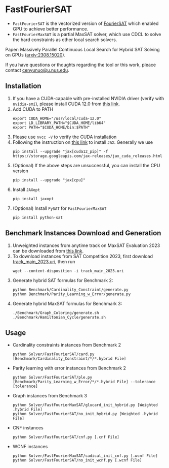# FastFourierSAT

- `FastFourierSAT` is the vectorized version of [FourierSAT](https://github.com/vardigroup/FourierSAT) which enabled GPU to achieve better performance.
- `FastFourierMaxSAT` is a partial MaxSAT solver, which use CDCL to solve the hard constraints as other local search solvers. 

Paper: Massively Parallel Continuous Local Search for Hybrid SAT Solving on GPUs ([arxiv:2308.15020](https://arxiv.org/abs/2308.15020)).

If you have questions or thoughts regarding the tool or this work, pleace contact cenyunuo@u.nus.edu.

## Installation

1. If you have a CUDA-capable with pre-installed NVIDIA driver (verify with `nvidia-smi`), please install CUDA 12.0 from [this link](https://developer.nvidia.com/cuda-downloads).
2. Add CUDA to PATH
    ```
    export CUDA_HOME="/usr/local/cuda-12.0"
    export LD_LIBRARY_PATH="$CUDA_HOME/lib64"
    export PATH="$CUDA_HOME/bin:$PATH"
    ```
3. Please use `nvcc -V` to verify the CUDA installation
4. Following the instruction on [this link](https://github.com/google/jax#installation) to install `JAX`. Generally we use
    ```
    pip install --upgrade "jax[cuda12_pip]" -f https://storage.googleapis.com/jax-releases/jax_cuda_releases.html
    ```
5. (Optional) If the above steps are unsuccessful, you can install the CPU version
    ```
    pip install --upgrade "jax[cpu]"
    ```
6. Install `JAXopt`
    ```
    pip install jaxopt
    ```
7. (Optional) Install `PySAT` for `FastFourierMaxSAT`
    ```
    pip install python-sat
    ```

## Benchmark Instances Download and Generation
1. Unweighted instances from anytime track on MaxSAT Evaluation 2023 can be downloaded from [this link](https://www.cs.helsinki.fi/group/coreo/MSE2023-anytime-instances/MSE2023-anytime-UW-benchmarks.zip).
2. To download instances from SAT Competition 2023, first download [track_main_2023.uri](https://benchmark-database.de/getinstances?track=main_2023), then run
    ```
    wget --content-disposition -i track_main_2023.uri
    ```
3. Generate hybrid SAT formulas for Benchmark 2:
    ```
    python Benchmark/Cardinality_Constraint/generate.py
    python Benchmark/Parity_Learning_w_Error/generate.py
    ```
4. Generate hybrid MaxSAT formulas for Benchmark 3:
    ```
    ./Benchmark/Graph_Coloring/generate.sh
    ./Benchmark/Hamiltonian_Cycle/generate.sh
    ```

## Usage
- Cardinality constraints instances from Benchmark 2
    ```
    python Solver/FastFourierSAT/card.py [Benchmark/Cardinality_Constraint/*/*.hybrid File]
    ```
- Parity learning with error instances from Benchmark 2
    ```
    python Solver/FastFourierSAT/ple.py [Benchmark/Parity_Learning_w_Error/*/*.hybrid File] --tolerance [tolerance]
    ```
- Graph instances from Benchmark 3
    ```
    python Solver/FastFourierMaxSAT/glucard_init_hybrid.py [Weighted .hybrid File]
    python Solver/FastFourierSAT/no_init_hybrid.py [Weighted .hybrid File]
    ```
- CNF instances
    ```
    python Solver/FastFourierSAT/cnf.py [.cnf File]
    ```
- WCNF instances
    ```
    python Solver/FastFourierMaxSAT/cadical_init_cnf.py [.wcnf File]
    python Solver/FastFourierSAT/no_init_wcnf.py [.wcnf File]
    ```
